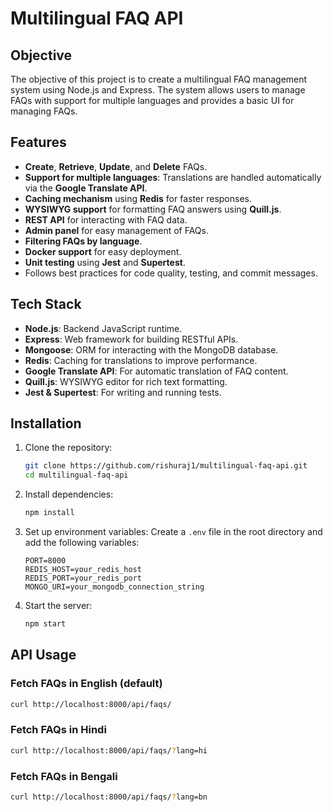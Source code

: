 # Multilingual FAQ API

## Objective

The objective of this project is to create a multilingual FAQ management system using Node.js and Express. The system allows users to manage FAQs with support for multiple languages and provides a basic UI for managing FAQs.

## Features

- **Create**, **Retrieve**, **Update**, and **Delete** FAQs.
- **Support for multiple languages**: Translations are handled automatically via the **Google Translate API**.
- **Caching mechanism** using **Redis** for faster responses.
- **WYSIWYG support** for formatting FAQ answers using **Quill.js**.
- **REST API** for interacting with FAQ data.
- **Admin panel** for easy management of FAQs.
- **Filtering FAQs by language**.
- **Docker support** for easy deployment.
- **Unit testing** using **Jest** and **Supertest**.
- Follows best practices for code quality, testing, and commit messages.

## Tech Stack

- **Node.js**: Backend JavaScript runtime.
- **Express**: Web framework for building RESTful APIs.
- **Mongoose**: ORM for interacting with the MongoDB database.
- **Redis**: Caching for translations to improve performance.
- **Google Translate API**: For automatic translation of FAQ content.
- **Quill.js**: WYSIWYG editor for rich text formatting.
- **Jest & Supertest**: For writing and running tests.

## Installation

1. Clone the repository:

   ```bash
   git clone https://github.com/rishuraj1/multilingual-faq-api.git
   cd multilingual-faq-api
   ```

2. Install dependencies:

   ```bash
   npm install
   ```

3. Set up environment variables:
   Create a `.env` file in the root directory and add the following variables:

   ```env
   PORT=8000
   REDIS_HOST=your_redis_host
   REDIS_PORT=your_redis_port
   MONGO_URI=your_mongodb_connection_string
   ```

4. Start the server:
   ```bash
   npm start
   ```

## API Usage

### Fetch FAQs in English (default)

```bash
curl http://localhost:8000/api/faqs/
```

### Fetch FAQs in Hindi

```bash
curl http://localhost:8000/api/faqs/?lang=hi
```

### Fetch FAQs in Bengali

```bash
curl http://localhost:8000/api/faqs/?lang=bn
```